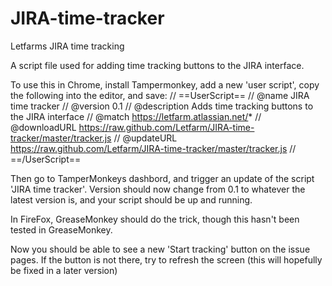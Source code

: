 JIRA-time-tracker
=================

Letfarms JIRA time tracking

A script file used for adding time tracking buttons to the JIRA interface.

To use this in Chrome, install Tampermonkey, add a new 'user script', copy the following into the editor, and save:
// ==UserScript==
// @name       JIRA time tracker
// @version    0.1
// @description  Adds time tracking buttons to the JIRA interface
// @match      https://letfarm.atlassian.net/*
// @downloadURL  https://raw.github.com/Letfarm/JIRA-time-tracker/master/tracker.js
// @updateURL  https://raw.github.com/Letfarm/JIRA-time-tracker/master/tracker.js
// ==/UserScript==

Then go to TamperMonkeys dashbord, and trigger an update of the script 'JIRA time tracker'. Version should now change from 0.1 to whatever the latest version is, and your script should be up and running.

In FireFox, GreaseMonkey should do the trick, though this hasn't been tested in GreaseMonkey.

Now you should be able to see a new 'Start tracking' button on the issue pages. If the button is not there, try to refresh the screen (this will hopefully be fixed in a later version)
